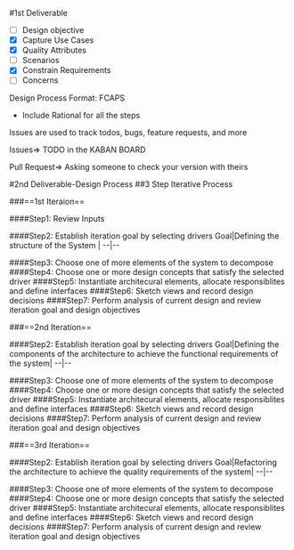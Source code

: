 #1st Deliverable

-[ ] Design objective
-[x] Capture Use Cases
-[x] Quality Attributes 
-[ ] Scenarios 
-[x] Constrain Requirements 
-[ ] Concerns

Design Process
Format: FCAPS
* Include Rational for all the steps

Issues are used to track todos, bugs, feature requests, and more

Issues=> TODO in the KABAN BOARD 

Pull Request=> Asking someone to check your version with theirs 


 

#2nd Deliverable-Design Process
##3 Step Iterative Process 

###==1st Iteraion== 

####Step1: Review Inputs 

####Step2: Establish iteration goal by selecting drivers
Goal|Defining the structure of the System |
--|--

####Step3: Choose one of more elements of the system to decompose
####Step4: Choose one or more design concepts that satisfy the selected driver
####Step5: Instantiate architecural elements, allocate responsiblites and define interfaces
####Step6: Sketch views and record design decisions
####Step7: Perform analysis of current design and review iteration goal and design objectives 


###==2nd Iteration==

####Step2: Establish iteration goal by selecting drivers
Goal|Defining the components of the architecture to achieve the functional requirements of the system|
--|--

####Step3: Choose one of more elements of the system to decompose
####Step4: Choose one or more design concepts that satisfy the selected driver
####Step5: Instantiate architecural elements, allocate responsiblites and define interfaces
####Step6: Sketch views and record design decisions
####Step7: Perform analysis of current design and review iteration goal and design objectives 

###==3rd Iteration== 


####Step2: Establish iteration goal by selecting drivers
Goal|Refactoring the architecture to achieve the quality requirements of the system|
--|--

####Step3: Choose one of more elements of the system to decompose
####Step4: Choose one or more design concepts that satisfy the selected driver
####Step5: Instantiate architecural elements, allocate responsiblites and define interfaces
####Step6: Sketch views and record design decisions
####Step7: Perform analysis of current design and review iteration goal and design objectives 



